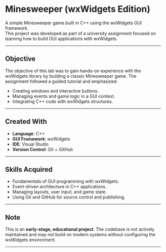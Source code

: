 # Minesweeper (wxWidgets Edition)

A simple Minesweeper game built in C++ using the wxWidgets GUI framework.  
This project was developed as part of a university assignment focused on learning how to build GUI applications with wxWidgets.

---

## Objective

The objective of this lab was to gain hands-on experience with the wxWidgets library by building a classic Minesweeper game. The assignment followed a guided tutorial and emphasized:

- Creating windows and interactive buttons.
- Managing events and game logic in a GUI context.
- Integrating C++ code with wxWidgets structures.

---

## Created With

- **Language**: C++
- **GUI Framework**: wxWidgets
- **IDE**: Visual Studio
- **Version Control**: Git + GitHub

---

## Skills Acquired

- Fundamentals of GUI programming with wxWidgets.
- Event-driven architecture in C++ applications.
- Managing layouts, user input, and game state.
- Using Git and GitHub for source control and publishing.

---

## Note

This is an **early-stage, educational project**. The codebase is not actively maintained and may not build on modern systems without configuring the wxWidgets environment.  

---

